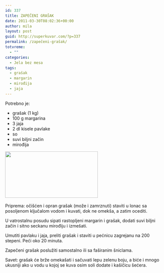 ```yaml
---
id: 337
title: ZAPEČENI GRAŠAK
date: 2011-03-30T08:02:36+00:00
author: mila
layout: post
guid: http://superkuvar.com/?p=337
permalink: /zapečeni-grašak/
totvreme:
  - ""
categories:
  - Jela bez mesa
tags:
  - grašak
  - margarin
  - mirođija
  - jaja
---
```

Potrebno je:

  * grašak (1 kg)
  * 100 g margarina
  * 3 jaja
  * 2 dl kisele pavlake
  * so
  * suvi biljni začin
  * mirođija

<img class="alignnone size-medium wp-image-701" title="zapecenigrasak" src="/wp-content/uploads/2011/03/zapecenigrasak-300x150.jpg" alt="" width="300" height="150" srcset="/wp-content/uploads/2011/03/zapecenigrasak-300x150.jpg 300w, /wp-content/uploads/2011/03/zapecenigrasak.jpg 318w" sizes="(max-width: 300px) 100vw, 300px" /> 

Priprema: očišćen i opran grašak (može i zamrznuti) staviti u lonac sa posoljenom ključalom vodom i kuvati, dok ne omekša, a zatim ocediti.

U vatrostalnu posudu sipati rastopljeni margarin i grašak, dodati suvi biljni začin i sitno seckanu mirođiju i izmešati.

Umutiti pavlaku i jaja, preliti grašak i staviti u pećnicu zagrejanu na 200 stepeni. Peći oko 20 minuta.

Zapečeni grašak poslužiti samostalno ili sa faširanim šniclama.

Savet: grašak će brže omekašati i sačuvati lepu zelenu boju, a biće i mnogo ukusniji ako u vodu u kojoj se kuva osim soli dodate i kašičicu šećera.